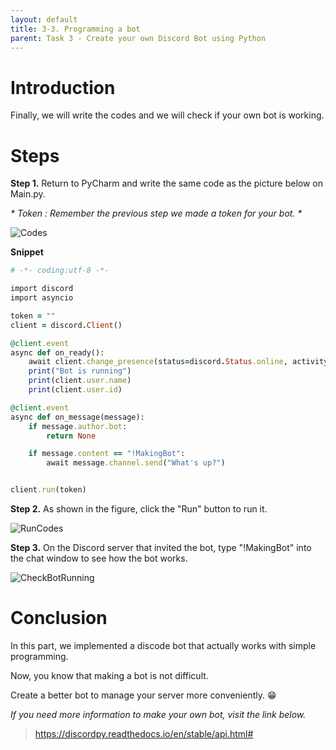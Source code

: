 ```yaml
---
layout: default
title: 3-3. Programming a bot
parent: Task 3 - Create your own Discord Bot using Python
---
```

# **Introduction**

Finally, we will write the codes and we will check if your own bot is working.

# **Steps**
**Step 1.** Return to PyCharm and write the same code as the picture below on Main.py.

_* Token : Remember the previous step we made a token for your bot. *_

![Codes](https://user-images.githubusercontent.com/90645441/161940690-ec416b74-1607-4c0d-81de-76ea38936aa2.png)

**Snippet**

```ruby
# -*- coding:utf-8 -*-

import discord
import asyncio

token = ""
client = discord.Client()

@client.event
async def on_ready():
    await client.change_presence(status=discord.Status.online, activity=discord.Game("Hello!"))
    print("Bot is running")
    print(client.user.name)
    print(client.user.id)

@client.event
async def on_message(message):
    if message.author.bot:
        return None

    if message.content == "!MakingBot":
        await message.channel.send("What's up?")


client.run(token)
```

**Step 2.** As shown in the figure, click the "Run" button to run it.

![RunCodes](https://user-images.githubusercontent.com/90645441/161940717-5ba50eed-18ba-4b50-8f04-cc5c441bb3cd.png)

**Step 3.** On the Discord server that invited the bot, type "!MakingBot" into the chat window to see how the bot works.

![CheckBotRunning](https://user-images.githubusercontent.com/90645441/161941232-c03e8f39-1dd1-4c0e-a23a-3674712d28fd.png)



# **Conclusion**

In this part, we implemented a discode bot that actually works with simple programming.

Now, you know that making a bot is not difficult.

Create a better bot to manage your server more conveniently. 😁

*If you need more information to make your own bot, visit the link below.*

> https://discordpy.readthedocs.io/en/stable/api.html#
